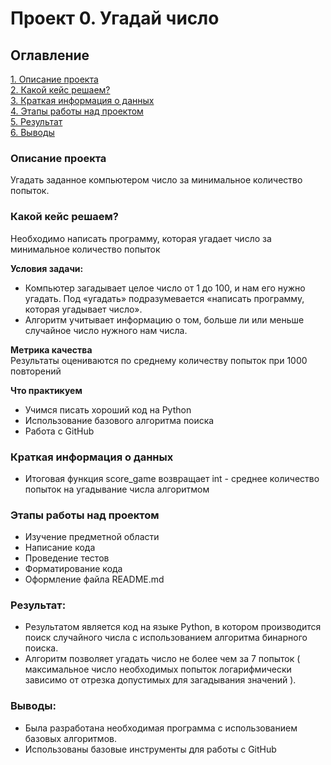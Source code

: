 # Проект 0. Угадай число

## Оглавление  
[1. Описание проекта](.README.md#Описание-проекта)  
[2. Какой кейс решаем?](.README.md#Какой-кейс-решаем)  
[3. Краткая информация о данных](.README.md#Краткая-информация-о-данных)  
[4. Этапы работы над проектом](.README.md#Этапы-работы-над-проектом)  
[5. Результат](.README.md#Результат)    
[6. Выводы](.README.md#Выводы) 

### Описание проекта
Угадать заданное компьютером число за минимальное количество попыток.


### Какой кейс решаем?
Необходимо написать программу, которая угадает число за минимальное количество попыток

**Условия задачи:**
- Компьютер загадывает целое число от 1 до 100, и нам его нужно угадать. Под «угадать» подразумевается «написать программу, которая угадывает число».
- Алгоритм учитывает информацию о том, больше ли или меньше случайное число нужного нам числа.

**Метрика качества**     
Результаты оцениваются по среднему количеству попыток при 1000 повторений

**Что практикуем**     
 - Учимся писать хороший код на Python
 - Использование базового алгоритма поиска  
 - Работа с GitHub


### Краткая информация о данных
- Итоговая функция score_game возвращает int - среднее количество попыток на угадывание числа алгоритмом
  

### Этапы работы над проектом  
- Изучение предметной области
- Написание кода
- Проведение тестов
- Форматирование кода
- Оформление файла README.md


### Результат:  
- Результатом является код на языке Python, в котором производится поиск случайного числа с использованием алгоритма бинарного поиска.
- Алгоритм позволяет угадать число не более чем за 7 попыток ( максимальное число необходимых попыток логарифмически зависимо от отрезка допустимых для загадывания значений ).


### Выводы: 
- Была разработана необходимая программа с использованием базовых алгоритмов.
- Использованы базовые инструменты для работы с GitHub